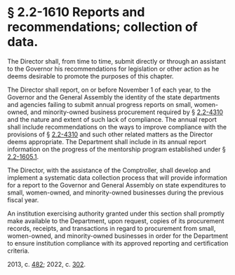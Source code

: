 # § 2.2-1610 Reports and recommendations; collection of data.

<p>The Director shall, from time to time, submit directly or through an assistant to the Governor his recommendations for legislation or other action as he deems desirable to promote the purposes of this chapter.</p><p>The Director shall report, on or before November 1 of each year, to the Governor and the General Assembly the identity of the state departments and agencies failing to submit annual progress reports on small, women-owned, and minority-owned business procurement required by § <a href='/vacode/2.2-4310/'>2.2-4310</a> and the nature and extent of such lack of compliance. The annual report shall include recommendations on the ways to improve compliance with the provisions of § <a href='/vacode/2.2-4310/'>2.2-4310</a> and such other related matters as the Director deems appropriate. The Department shall include in its annual report information on the progress of the mentorship program established under § <a href='http://law.lis.virginia.gov/vacode/title2.2/chapter16.1/section2.2-1605.1/'>2.2-1605.1</a>.</p><p>The Director, with the assistance of the Comptroller, shall develop and implement a systematic data collection process that will provide information for a report to the Governor and General Assembly on state expenditures to small, women-owned, and minority-owned businesses during the previous fiscal year.</p><p>An institution exercising authority granted under this section shall promptly make available to the Department, upon request, copies of its procurement records, receipts, and transactions in regard to procurement from small, women-owned, and minority-owned businesses in order for the Department to ensure institution compliance with its approved reporting and certification criteria.</p><p>2013, c. <a href='http://lis.virginia.gov/cgi-bin/legp604.exe?131+ful+CHAP0482'>482</a>; 2022, c. <a href='http://lis.virginia.gov/cgi-bin/legp604.exe?221+ful+CHAP0302'>302</a>.</p>